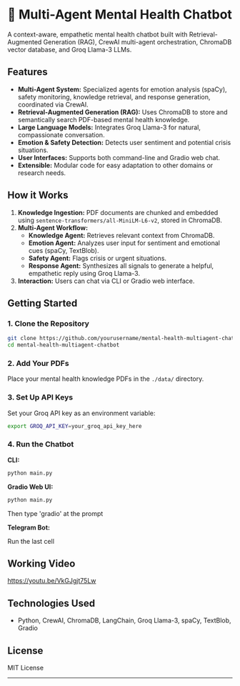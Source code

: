 # 🧠 Multi-Agent Mental Health Chatbot

A context-aware, empathetic mental health chatbot built with Retrieval-Augmented Generation (RAG), CrewAI multi-agent orchestration, ChromaDB vector database, and Groq Llama-3 LLMs.

## Features

- **Multi-Agent System:** Specialized agents for emotion analysis (spaCy), safety monitoring, knowledge retrieval, and response generation, coordinated via CrewAI.
- **Retrieval-Augmented Generation (RAG):** Uses ChromaDB to store and semantically search PDF-based mental health knowledge.
- **Large Language Models:** Integrates Groq Llama-3 for natural, compassionate conversation.
- **Emotion & Safety Detection:** Detects user sentiment and potential crisis situations.
- **User Interfaces:** Supports both command-line and Gradio web chat.
- **Extensible:** Modular code for easy adaptation to other domains or research needs.

## How it Works

1. **Knowledge Ingestion:** PDF documents are chunked and embedded using `sentence-transformers/all-MiniLM-L6-v2`, stored in ChromaDB.
2. **Multi-Agent Workflow:** 
   - **Knowledge Agent:** Retrieves relevant context from ChromaDB.
   - **Emotion Agent:** Analyzes user input for sentiment and emotional cues (spaCy, TextBlob).
   - **Safety Agent:** Flags crisis or urgent situations.
   - **Response Agent:** Synthesizes all signals to generate a helpful, empathetic reply using Groq Llama-3.
3. **Interaction:** Users can chat via CLI or Gradio web interface.

## Getting Started

### 1. Clone the Repository

```bash
git clone https://github.com/yourusername/mental-health-multiagent-chatbot.git
cd mental-health-multiagent-chatbot
```

### 2. Add Your PDFs

Place your mental health knowledge PDFs in the `./data/` directory.

### 3. Set Up API Keys

Set your Groq API key as an environment variable:

```bash
export GROQ_API_KEY=your_groq_api_key_here
```


### 4. Run the Chatbot

**CLI:**
```bash
python main.py
```


**Gradio Web UI:**
```bash
python main.py
```
Then type 'gradio' at the prompt

**Telegram Bot:**

Run the last cell

## Working Video

https://youtu.be/VkGJgjt75Lw

## Technologies Used

- Python, CrewAI, ChromaDB, LangChain, Groq Llama-3, spaCy, TextBlob, Gradio

## License

MIT License

---
